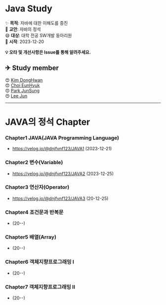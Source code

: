 # Java Study
✨ **목적**: 자바에 대한 이해도를 증진<br>
📖 **교안**: 자바의 정석<br>
😄 **대상**: 대학 전공 SW개발 동아리원<br>
🎊 **시작**: 2023-12-20<br>

**💡 오타 및 개선사항은 Issue를 통해 알려주세요.**

<h2> ✈ Study member </h2>
😍 <a href="https://github.com/dnjfvnf123">Kim DongHwan</a><br>
😍 <a href="https://github.com/ChoiEunHyuk">Choi EunHyuk</a><br>
😍 <a href="https://github.com/pjs0519">Park JunSung</a><br>
😍 <a href="https://github.com/this2jun">Lee Jun</a>

***
# JAVA의 정석 Chapter
### Chapter1 JAVA(JAVA Programming Language)<br>
- https://velog.io/@dnjfvnf123/JAVA1 (2023-12-21)

### Chapter2 변수(Variable)<br>
- https://velog.io/@dnjfvnf123/JAVA2  (2023-12-25) 

### Chapter3 연산자(Operator)<br>
- https://velog.io/@dnjfvnf123/JAVA3  (20-12-25) 

### Chapter4 조건문과 반복문<br>
-  (20--)

### Chapter5 배열(Array)
-  (20--)
 
### Chapter6 객체지향프로그래밍 I<br>
-  (20--)

### Chapter7 객체지향프로그래밍 II<br>
-  (20--)
